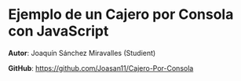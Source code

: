 # Ejemplo de un Cajero por Consola con JavaScript

**Autor**: Joaquín Sánchez Miravalles (Studient)

**GitHub**: https://github.com/Joasan11/Cajero-Por-Consola